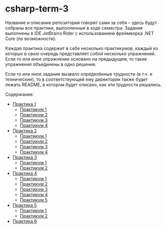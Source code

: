# csharp-term-3
Название и описание репозитория говорят сами за себя – здесь будут собраны все практики, выполненные в ходе семестра. Задания выполнены в IDE JetBrains Rider с использованием фреймворка .NET Core (по возможности).

Каждая практика содержит в себе несколько практикумов, каждый из которых в свою очередь представляет собой несколько упражнений. Если то или иное упражнение основано на предыдущем, то такие упражнения объединены в одно решение. 

Если то или иное задание вызвало определённые трудности (в т.ч. и технические), то в соответствующей ему директории также будет лежать README, в котором будет описано, как эти трудности решались.

Содержание:
* [Практика 1](https://github.com/baksist/csharp-term-3/tree/master/pr-01)
  * [Практикум 1](https://github.com/baksist/csharp-term-3/tree/master/pr-01/pr-01-01)
  * [Практикум 2](https://github.com/baksist/csharp-term-3/tree/master/pr-01/pr-01-02)
  * [Практикум 3](https://github.com/baksist/csharp-term-3/tree/master/pr-01/pr-01-03)
  * [Практикум 4](https://github.com/baksist/csharp-term-3/tree/master/pr-01/pr-01-04)
* [Практика 2](https://github.com/baksist/csharp-term-3/tree/master/pr-02)
  * [Практикум 1](https://github.com/baksist/csharp-term-3/tree/master/pr-02/pr-02-01)
  * [Практикум 2](https://github.com/baksist/csharp-term-3/tree/master/pr-02/pr-02-02)
  * [Практикум 3](https://github.com/baksist/csharp-term-3/tree/master/pr-02/pr-02-03)
  * [Практикум 4](https://github.com/baksist/csharp-term-3/tree/master/pr-02/pr-02-04)
* [Практика 3](https://github.com/baksist/csharp-term-3/tree/master/pr-03)
  * [Практикум 1](https://github.com/baksist/csharp-term-3/tree/master/pr-03/pr-03-01)
  * [Практикум 2](https://github.com/baksist/csharp-term-3/tree/master/pr-03/pr-03-02)
* [Практика 4](https://github.com/baksist/csharp-term-3/tree/master/pr-04)
  * [Практикум 1](https://github.com/baksist/csharp-term-3/tree/master/pr-04/pr-04-01)
  * [Практикум 2](https://github.com/baksist/csharp-term-3/tree/master/pr-04/pr-04-02)
  * [Практикум 3](https://github.com/baksist/csharp-term-3/tree/master/pr-04/pr-04-03)
  * [Практикум 4](https://github.com/baksist/csharp-term-3/tree/master/pr-04/pr-04-04)
  * [Практикум 5](https://github.com/baksist/csharp-term-3/tree/master/pr-04/pr-04-05)
* [Практика 5](https://github.com/baksist/csharp-term-3/tree/master/pr-05)
  * [Практикум 1](https://github.com/baksist/csharp-term-3/tree/master/pr-05/pr-05-01)
  * [Практикум 2](https://github.com/baksist/csharp-term-3/tree/master/pr-05/pr-05-02)
* [Практика 6](https://github.com/baksist/csharp-term-3/tree/master/pr-06)

